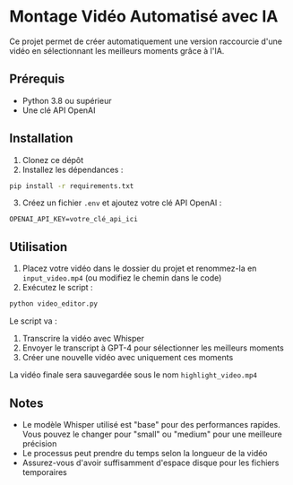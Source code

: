 # Montage Vidéo Automatisé avec IA

Ce projet permet de créer automatiquement une version raccourcie d'une vidéo en sélectionnant les meilleurs moments grâce à l'IA.

## Prérequis

- Python 3.8 ou supérieur
- Une clé API OpenAI

## Installation

1. Clonez ce dépôt
2. Installez les dépendances :
```bash
pip install -r requirements.txt
```
3. Créez un fichier `.env` et ajoutez votre clé API OpenAI :
```
OPENAI_API_KEY=votre_clé_api_ici
```

## Utilisation

1. Placez votre vidéo dans le dossier du projet et renommez-la en `input_video.mp4` (ou modifiez le chemin dans le code)
2. Exécutez le script :
```bash
python video_editor.py
```

Le script va :
1. Transcrire la vidéo avec Whisper
2. Envoyer le transcript à GPT-4 pour sélectionner les meilleurs moments
3. Créer une nouvelle vidéo avec uniquement ces moments

La vidéo finale sera sauvegardée sous le nom `highlight_video.mp4`

## Notes

- Le modèle Whisper utilisé est "base" pour des performances rapides. Vous pouvez le changer pour "small" ou "medium" pour une meilleure précision
- Le processus peut prendre du temps selon la longueur de la vidéo
- Assurez-vous d'avoir suffisamment d'espace disque pour les fichiers temporaires 